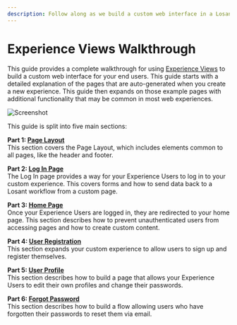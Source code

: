 ```yaml
---
description: Follow along as we build a custom web interface in a Losant Experience.
---
```


# Experience Views Walkthrough

This guide provides a complete walkthrough for using [Experience Views](/experiences/views/) to build a custom web interface for your end users. This guide starts with a detailed explanation of the pages that are auto-generated when you create a new experience. This guide then expands on those example pages with additional functionality that may be common in most web experiences.

![Screenshot](/images/experiences/walkthrough/views/screenshot.png "Example Experience Screenshot")

This guide is split into five main sections:

**Part 1: [Page Layout](/experiences/walkthrough/views/page-layout/)**  
This section covers the Page Layout, which includes elements common to all pages, like the header and footer.

**Part 2: [Log In Page](/experiences/walkthrough/views/log-in-page/)**  
The Log In page provides a way for your Experience Users to log in to your custom experience. This covers forms and how to send data back to a Losant workflow from a custom page.

**Part 3: [Home Page](/experiences/walkthrough/views/home-page/)**  
Once your Experience Users are logged in, they are redirected to your home page. This section describes how to prevent unauthenticated users from accessing pages and how to create custom content.

**Part 4: [User Registration](/experiences/walkthrough/views/user-registration/)**  
This section expands your custom experience to allow users to sign up and register themselves.

**Part 5: [User Profile](/experiences/walkthrough/views/user-profile/)**  
This section describes how to build a page that allows your Experience Users to edit their own profiles and change their passwords.

**Part 6: [Forgot Password](/experiences/walkthrough/views/forgot-password/)**  
This section describes how to build a flow allowing users who have forgotten their passwords to reset them via email.

